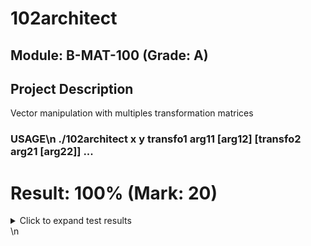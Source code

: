 # 102architect

## Module: B-MAT-100 (Grade: A)

## Project Description
 Vector manipulation with multiples transformation matrices

### USAGE\n ./102architect x y transfo1 arg11 [arg12] [transfo2 arg21 [arg22]] ...
# Result: 100% (Mark: 20)
<details>
<summary>Click to expand test results</summary>

### 1-rigor (100% Passed)
| Test | Status |
| --- | --- |
| 1a-no arguments | PASSED |
| 1b-not enough arguments | PASSED |
| 1c-incorrect arguments 1 | PASSED |
| 1d-incorrect arguments 2 | PASSED |
| 1e-incorrect arguments 3 | PASSED |
| 1f-too many argments -t | PASSED |
| 1g-not enough arguments -t | PASSED |
| 1h-incorrect arguments -t | PASSED |
| 1i-too many argments -z | PASSED |
| 1j-not enough arguments -z | PASSED |
| 1k-incorrect arguments -z | PASSED |
| 1l-too many argments -r | PASSED |
| 1m-not enough arguments -r | PASSED |
| 1n-incorrect arguments -r | PASSED |
| 1o-not enough arguments -s | PASSED |
| 1o-too many argments -s | PASSED |
| 1q-incorrect arguments -s | PASSED |
| 1r-output instructions -t | PASSED |
| 1s-output instructions -z | PASSED |
| 1t-output instructions -r | PASSED |
| 1u-output instructions -s | PASSED |
| 1v-output instructions full | PASSED |

### 2-transformation matrices (100% Passed)
| Test | Status |
| --- | --- |
| 2a-translation (y axis) | PASSED |
| 2b-translation (x axis) | PASSED |
| 2c-translation | PASSED |
| 2d-scaling (y axis) | PASSED |
| 2e-scaling (x axis) | PASSED |
| 2f-scaling | PASSED |
| 2g-45 degree rotation | PASSED |
| 2h--60 degree rotation | PASSED |
| 2i-620 degree rotation | PASSED |
| 2j-45 degree reflection | PASSED |
| 2k--60 degree reflection | PASSED |
| 2l-620 degree reflection | PASSED |

### 3-matrix product (100% Passed)
| Test | Status |
| --- | --- |
| 3a-translation | PASSED |
| 3b-scaling | PASSED |
| 3c-45 degree rotation | PASSED |
| 3d-90 degree rotation | PASSED |
| 3e-180 degree reflection | PASSED |
| 3f--60 degree reflection | PASSED |

### 4-complex transformations (100% Passed)
| Test | Status |
| --- | --- |
| 4a-complex transformation t r | PASSED |
| 4b-complex transformation s z | PASSED |
| 4c-complex transformation t z r | PASSED |
| 4d-complex transformation s r s | PASSED |
| 4e-complex transformation r t r z | PASSED |
| 4f-complex transformation z t r s z | PASSED |

</details>\n
